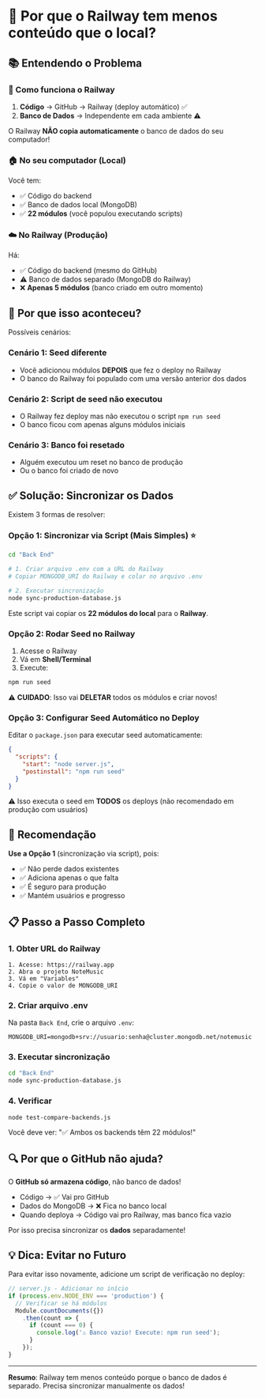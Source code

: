 # 🤔 Por que o Railway tem menos conteúdo que o local?

## 📚 Entendendo o Problema

### 🔄 Como funciona o Railway

1. **Código** → GitHub → Railway (deploy automático) ✅
2. **Banco de Dados** → Independente em cada ambiente ⚠️

O Railway **NÃO copia automaticamente** o banco de dados do seu computador!

### 🏠 No seu computador (Local)

Você tem:
- ✅ Código do backend
- ✅ Banco de dados local (MongoDB)
- ✅ **22 módulos** (você populou executando scripts)

### ☁️ No Railway (Produção)

Há:
- ✅ Código do backend (mesmo do GitHub)
- ⚠️ Banco de dados separado (MongoDB do Railway)
- ❌ **Apenas 5 módulos** (banco criado em outro momento)

## 🎯 Por que isso aconteceu?

Possíveis cenários:

### Cenário 1: Seed diferente
- Você adicionou módulos **DEPOIS** que fez o deploy no Railway
- O banco do Railway foi populado com uma versão anterior dos dados

### Cenário 2: Script de seed não executou
- O Railway fez deploy mas não executou o script `npm run seed`
- O banco ficou com apenas alguns módulos iniciais

### Cenário 3: Banco foi resetado
- Alguém executou um reset no banco de produção
- Ou o banco foi criado de novo

## ✅ Solução: Sincronizar os Dados

Existem 3 formas de resolver:

### Opção 1: Sincronizar via Script (Mais Simples) ⭐

```bash
cd "Back End"

# 1. Criar arquivo .env com a URL do Railway
# Copiar MONGODB_URI do Railway e colar no arquivo .env

# 2. Executar sincronização
node sync-production-database.js
```

Este script vai copiar os **22 módulos do local** para o **Railway**.

### Opção 2: Rodar Seed no Railway

1. Acesse o Railway
2. Vá em **Shell/Terminal**
3. Execute:
```bash
npm run seed
```

⚠️ **CUIDADO**: Isso vai **DELETAR** todos os módulos e criar novos!

### Opção 3: Configurar Seed Automático no Deploy

Editar o `package.json` para executar seed automaticamente:

```json
{
  "scripts": {
    "start": "node server.js",
    "postinstall": "npm run seed"
  }
}
```

⚠️ Isso executa o seed em **TODOS** os deploys (não recomendado em produção com usuários)

## 🎯 Recomendação

**Use a Opção 1** (sincronização via script), pois:
- ✅ Não perde dados existentes
- ✅ Adiciona apenas o que falta
- ✅ É seguro para produção
- ✅ Mantém usuários e progresso

## 📋 Passo a Passo Completo

### 1. Obter URL do Railway

```
1. Acesse: https://railway.app
2. Abra o projeto NoteMusic
3. Vá em "Variables"
4. Copie o valor de MONGODB_URI
```

### 2. Criar arquivo .env

Na pasta `Back End`, crie o arquivo `.env`:

```env
MONGODB_URI=mongodb+srv://usuario:senha@cluster.mongodb.net/notemusic
```

### 3. Executar sincronização

```bash
cd "Back End"
node sync-production-database.js
```

### 4. Verificar

```bash
node test-compare-backends.js
```

Você deve ver: "✅ Ambos os backends têm 22 módulos!"

## 🔍 Por que o GitHub não ajuda?

O **GitHub só armazena código**, não banco de dados!

- Código → ✅ Vai pro GitHub
- Dados do MongoDB → ❌ Fica no banco local
- Quando deploya → Código vai pro Railway, mas banco fica vazio

Por isso precisa sincronizar os **dados** separadamente!

## 💡 Dica: Evitar no Futuro

Para evitar isso novamente, adicione um script de verificação no deploy:

```javascript
// server.js - Adicionar no início
if (process.env.NODE_ENV === 'production') {
  // Verificar se há módulos
  Module.countDocuments({})
    .then(count => {
      if (count === 0) {
        console.log('⚠️ Banco vazio! Execute: npm run seed');
      }
    });
}
```

---

**Resumo**: Railway tem menos conteúdo porque o banco de dados é separado. Precisa sincronizar manualmente os dados!



